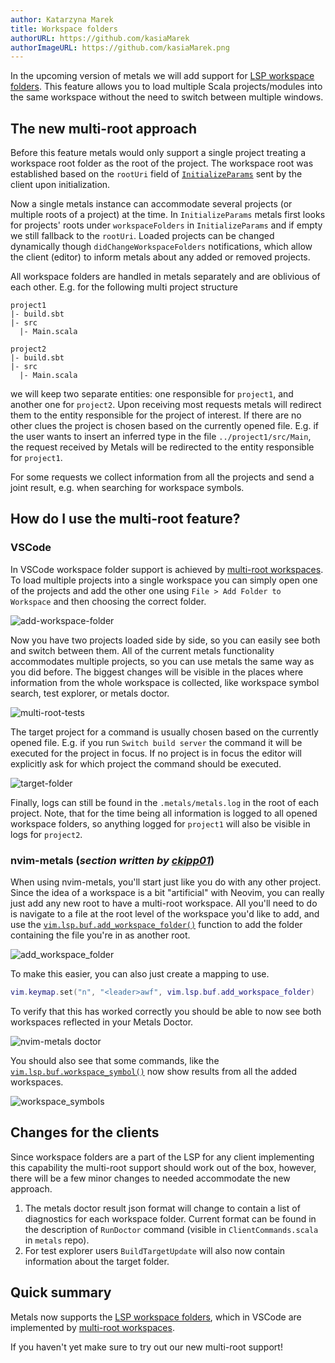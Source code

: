 ```yaml
---
author: Katarzyna Marek
title: Workspace folders
authorURL: https://github.com/kasiaMarek
authorImageURL: https://github.com/kasiaMarek.png
---
```


In the upcoming version of metals we will add support for [LSP workspace folders](https://microsoft.github.io/language-server-protocol/specifications/lsp/3.17/specification/#workspace_workspaceFolders). This feature allows you to load multiple Scala projects/modules into the same workspace without the need to switch between multiple windows.

## The new multi-root approach

Before this feature metals would only support a single project treating a workspace root folder as the root of the project. The workspace root was established based on the `rootUri` field of [`InitializeParams`](https://microsoft.github.io/language-server-protocol/specifications/lsp/3.17/specification/#initializeParams) sent by the client upon initialization.

Now a single metals instance can accommodate several projects (or multiple roots of a project) at the time. In `InitializeParams` metals first looks for projects' roots under `workspaceFolders` in `InitializeParams` and if empty we still fallback to the `rootUri`. Loaded projects can be changed dynamically though `didChangeWorkspaceFolders` notifications, which allow the client (editor) to inform metals about any added or removed projects.

All workspace folders are handled in metals separately and are oblivious of each other.
E.g. for the following multi project structure

```
project1
|- build.sbt
|- src
  |- Main.scala

project2
|- build.sbt
|- src
  |- Main.scala
```

we will keep two separate entities: one responsible for `project1`, and another one for `project2`.
Upon receiving most requests metals will redirect them to the entity responsible for the project of interest. If there are no other clues the project is chosen based on the currently opened file. E.g. if the user wants to insert an inferred type in the file `../project1/src/Main`, the request received by Metals will be redirected to the entity responsible for `project1`.

For some requests we collect information from all the projects and send a joint result, e.g. when searching for workspace symbols.


## How do I use the multi-root feature?

### VSCode

In VSCode workspace folder support is achieved by [multi-root workspaces](https://code.visualstudio.com/docs/editor/multi-root-workspaces). To load multiple projects into a single workspace you can simply open one of the projects and add the other one using `File > Add Folder to Workspace` and then choosing the correct folder.

![add-workspace-folder](https://i.imgur.com/LTYrx9V.gif)

Now you have two projects loaded side by side, so you can easily see both and switch between them. All of the current metals functionality accommodates multiple projects, so you can use metals the same way as you did before. The biggest changes will be visible in the places where information from the whole workspace is collected, like workspace symbol search, test explorer, or metals doctor.

![multi-root-tests](https://i.imgur.com/zWmmsC2.gif)

The target project for a command is usually chosen based on the currently opened file. E.g. if you run `Switch build server` the command it will be executed for the project in focus. If no project is in focus the editor will explicitly ask for which project the command should be executed.

![target-folder](https://i.imgur.com/tV7K822.gif)

Finally, logs can still be found in the `.metals/metals.log` in the root of each project. Note, that for the time being all information is logged to all opened workspace folders, so anything logged for `project1` will also be visible in logs for `project2`.

### nvim-metals (_section written by [ckipp01](https://github.com/ckipp01)_)

When using nvim-metals, you'll start just like you do with any other project.
Since the idea of a workspace is a bit "artificial" with Neovim, you can really
just add any new root to have a multi-root workspace. All you'll need to do is
navigate to a file at the root level of the workspace you'd like to add, and use
the
[`vim.lsp.buf.add_workspace_folder()`](https://neovim.io/doc/user/lsp.html#vim.lsp.buf.add_workspace_folder()) function to add the folder containing the file you're in as another root.

![add_workspace_folder](https://i.imgur.com/E8iriR9.gif)

To make this easier, you can also just create a mapping to use.

```lua
vim.keymap.set("n", "<leader>awf", vim.lsp.buf.add_workspace_folder)
```

To verify that this has worked correctly you should be able to now see both
workspaces reflected in your Metals Doctor.

![nvim-metals doctor](https://i.imgur.com/2u48wDK.gif)

You should also see that some commands, like the
[`vim.lsp.buf.workspace_symbol()`](https://neovim.io/doc/user/lsp.html#vim.lsp.buf.workspace_symbol())
now show results from all the added workspaces.

![workspace_symbols](https://i.imgur.com/RczJIcp.gif)

## Changes for the clients

Since workspace folders are a part of the LSP for any client implementing this capability the multi-root support should work out of the box, however, there will be a few minor changes to needed accommodate the new approach.

1.  The metals doctor result json format will change to contain a list of diagnostics for each workspace folder. Current format can be found in the description of `RunDoctor` command (visible in `ClientCommands.scala` in `metals` repo).
2.  For test explorer users `BuildTargetUpdate` will also now contain information about the target folder.

## Quick summary

Metals now supports the [LSP workspace folders](https://microsoft.github.io/language-server-protocol/specifications/lsp/3.17/specification/#workspace_workspaceFolders), which in VSCode are implemented by [multi-root workspaces](https://code.visualstudio.com/docs/editor/multi-root-workspaces).

If you haven't yet make sure to try out our new multi-root support!
